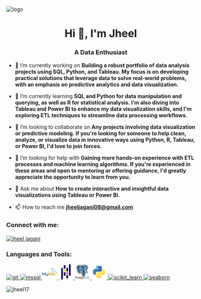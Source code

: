 ![logo](https://files.oaiusercontent.com/file-pGUIt1IlC7ryex9lBQqmectZ?se=2024-04-17T04%3A36%3A39Z&sp=r&sv=2021-08-06&sr=b&rscc=max-age%3D31536000%2C%20immutable&rscd=attachment%3B%20filename%3De27fc2d0-8621-4b4f-8d62-f95bed66b77f.webp&sig=GLVaspQWiWlEHt/MsqUsawsLx%2BZ0woCIlzxB%2Bh2ea3A%3D)

<h1 align="center">Hi 👋, I'm Jheel</h1>
<h3 align="center">A Data Enthusiast</h3>


- 🔭 I’m currently working on **Building a robust portfolio of data analysis projects using SQL, Python, and Tableau. My focus is on developing practical solutions that leverage data to solve real-world problems, with an emphasis on predictive analytics and data visualization.**

- 🌱 I’m currently learning **SQL and Python for data manipulation and querying, as well as R for statistical analysis. I'm also diving into Tableau and Power BI to enhance my data visualization skills, and I'm exploring ETL techniques to streamline data processing workflows.**

- 👯 I’m looking to collaborate on **Any projects involving data visualization or predictive modeling. If you're looking for someone to help clean, analyze, or visualize data in innovative ways using Python, R, Tableau, or Power BI, I'd love to join forces.**

- 🤝 I’m looking for help with **Gaining more hands-on experience with ETL processes and machine learning algorithms. If you're experienced in these areas and open to mentoring or offering guidance, I'd greatly appreciate the opportunity to learn from you.**

- 💬 Ask me about **How to create interactive and insightful data visualizations using Tableau or Power BI.**

- 📫 How to reach me **jheeljagani08@gmail.com**

<h3 align="left">Connect with me:</h3>
<p align="left">
<a href="https://linkedin.com/in/jheel jagani" target="blank"><img align="center" src="https://raw.githubusercontent.com/rahuldkjain/github-profile-readme-generator/master/src/images/icons/Social/linked-in-alt.svg" alt="jheel jagani" height="30" width="40" /></a>
</p>

<h3 align="left">Languages and Tools:</h3>
<p align="left"> <a href="https://git-scm.com/" target="_blank" rel="noreferrer"> <img src="https://www.vectorlogo.zone/logos/git-scm/git-scm-icon.svg" alt="git" width="40" height="40"/> </a> <a href="https://www.microsoft.com/en-us/sql-server" target="_blank" rel="noreferrer"> <img src="https://www.svgrepo.com/show/303229/microsoft-sql-server-logo.svg" alt="mssql" width="40" height="40"/> </a> <a href="https://www.mysql.com/" target="_blank" rel="noreferrer"> <img src="https://raw.githubusercontent.com/devicons/devicon/master/icons/mysql/mysql-original-wordmark.svg" alt="mysql" width="40" height="40"/> </a> <a href="https://pandas.pydata.org/" target="_blank" rel="noreferrer"> <img src="https://raw.githubusercontent.com/devicons/devicon/2ae2a900d2f041da66e950e4d48052658d850630/icons/pandas/pandas-original.svg" alt="pandas" width="40" height="40"/> </a> <a href="https://www.postgresql.org" target="_blank" rel="noreferrer"> <img src="https://raw.githubusercontent.com/devicons/devicon/master/icons/postgresql/postgresql-original-wordmark.svg" alt="postgresql" width="40" height="40"/> </a> <a href="https://www.python.org" target="_blank" rel="noreferrer"> <img src="https://raw.githubusercontent.com/devicons/devicon/master/icons/python/python-original.svg" alt="python" width="40" height="40"/> </a> <a href="https://scikit-learn.org/" target="_blank" rel="noreferrer"> <img src="https://upload.wikimedia.org/wikipedia/commons/0/05/Scikit_learn_logo_small.svg" alt="scikit_learn" width="40" height="40"/> </a> <a href="https://seaborn.pydata.org/" target="_blank" rel="noreferrer"> <img src="https://seaborn.pydata.org/_images/logo-mark-lightbg.svg" alt="seaborn" width="40" height="40"/> </a> </p>

<p><img align="center" src="https://github-readme-stats.vercel.app/api/top-langs?username=jheel17&show_icons=true&locale=en&layout=compact" alt="jheel17" /></p>
